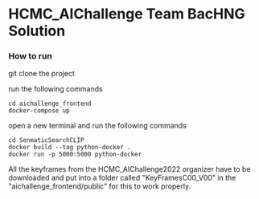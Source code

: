 # HCMC_AIChallenge Team BacHNG Solution

### How to run

git clone the project

run the following commands

```console
cd aichallenge_frontend
docker-compose up
```

open a new terminal and run the following commands
```console
cd SenmaticSearchCLIP
docker build --tag python-docker .
docker run -p 5000:5000 python-docker

```

All the keyframes from the HCMC_AIChallenge2022 organizer have to be downloaded and put into a folder called "KeyFramesC00_V00" in the "aichallenge_frontend/public" for this to work properly.
